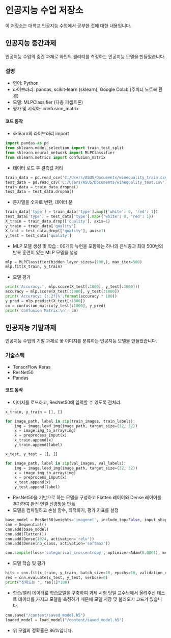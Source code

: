 # 인공지능 수업 저장소

이 저장소는 대학교 인공지능 수업에서 공부한 것에 대한 내용입니다.

## 인공지능 중간과제
인공지능 수업의 중간 과제로 와인의 퀄리티를 측정하는 인공지능 모델을 만들었습니다.

### 설명
- 언어: Python
- 라이브러리: pandas, scikit-learn (sklearn), Google Colab (주피터 노트북 환경)
- 모델: MLPClassifier (다층 퍼셉트론)
- 평가 및 시각화: confusion_matrix

#### 코드 동작

- sklearn의 라이브러리 import
```python
import pandas as pd
from sklearn.model_selection import train_test_split
from sklearn.neural_network import MLPClassifier
from sklearn.metrics import confusion_matrix
```
- 데이터 로드 후 결측값 처리
```python
train_data = pd.read_csv('C:/Users/ASUS/Documents/winequality_train.csv')
test_data = pd.read_csv('C:/Users/ASUS/Documents/winequality_test.csv')
train_data = train_data.dropna()
test_data = test_data.dropna()
```

- 문자열을 숫자로 변환, 데이터 분
```python
train_data['type'] = train_data['type'].map({'white': 0, 'red': 1})
test_data['type'] = test_data['type'].map({'white': 0, 'red': 1})
X_train = train_data.drop(['quality'], axis=1)
y_train = train_data['quality']
X_test = test_data.drop(['quality'], axis=1)
y_test = test_data['quality']
```
- MLP 모델 생성 및 학습 : 00개의 뉴런을 포함하는 하나의 은닉층과 최대 500번의 반복 훈련이 있는 MLP 모델을 생성
```python
mlp = MLPClassifier(hidden_layer_sizes=(100,), max_iter=500)
mlp.fit(X_train, y_train)
```

- 모델 평가 
```python
print('Accuracy:', mlp.score(X_test[:1000], y_test[:1000]))
accuracy = mlp.score(X_test[:1000], y_test[:1000])
print('Accuracy: {:.2f}%'.format(accuracy * 100))
y_pred = mlp.predict(X_test[:1000])
cm = confusion_matrix(y_test[:1000], y_pred)
print('Confusion Matrix:\n', cm)
```

## 인공지능 기말과제
인공지능 수업의 기말 과제로 꽃 이미지를 분류하는 인공지능 모델을 만들었습니다.

### 기술스택
- TensorFlow Keras
- ResNet50
- Pandas

#### 코드 동작

- 이미지를 로드하고, ResNet50에 입력할 수 있도록 전처리.
```python
x_train, y_train = [], []

for image_path, label in zip(train_images, train_labels):
    img = image.load_img(image_path, target_size=(32, 32))
    x = image.img_to_array(img)
    x = preprocess_input(x)
    x_train.append(x)
    y_train.append(label)

x_test, y_test = [], []

for image_path, label in zip(val_images, val_labels):
    img = image.load_img(image_path, target_size=(32, 32))
    x = image.img_to_array(img)
    x = preprocess_input(x)
    x_test.append(x)
    y_test.append(label)
```


- ResNet50을 기반으로 하는 모델을 구성하고 Flatten 레이어와 Dense 레이어를 추가하여 완전 연결 신경망을 만듦
- 모델을 컴파일하고 손실 함수, 최적화기, 평가 지표를 설정
```python
base_model = ResNet50(weights='imagenet', include_top=False, input_shape=(32, 32, 3))
cnn = Sequential()
cnn.add(base_model)
cnn.add(Flatten())
cnn.add(Dense(1024, activation='relu'))
cnn.add(Dense(no_class, activation='softmax'))

cnn.compile(loss='categorical_crossentropy', optimizer=Adam(0.0001), metrics=['accuracy'])
```


- 모델 학습 및 평가
```python
hits = cnn.fit(x_train, y_train, batch_size=16, epochs=10, validation_data=(x_test, y_test), verbose=1)
res = cnn.evaluate(x_test, y_test, verbose=0)
print("정확도는 ", res[1]*100)
```


-  학습/밸리 데이터로 학습모델을 구축하여 과제 시험 당일 교수님께서 올려주신 테스트 데이터를 가지고 모델을 측정하기 때문에 모델 저장 밎 불러오기 코드가 있습니다.
```python
cnn.save("/content/saved_model.h5")
loaded_model = load_model("/content/saved_model.h5")
```

- 위 모델의 정확률은 86%입니다.
